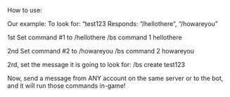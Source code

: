 How to use:

Our example: 
To look for: “test123
Responds: “/hellothere”, “/howareyou”

1st Set command #1 to /hellothere
/bs command 1 hellothere

2nd Set command #2 to /howareyou 
/bs command 2 howareyou

2rd, set the message it is going to look for:
/bs create test123

Now, send a message from ANY account on the same server or to the bot, and it will run those commands in-game!